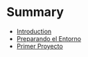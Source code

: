 # Summary

* [Introduction](README.md)
* [Preparando el Entorno](chapter1.md)
* [Primer Proyecto](primer-proyecto.md)

